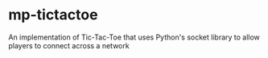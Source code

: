 # mp-tictactoe
An implementation of Tic-Tac-Toe that uses Python's socket library to allow players to connect across a network

